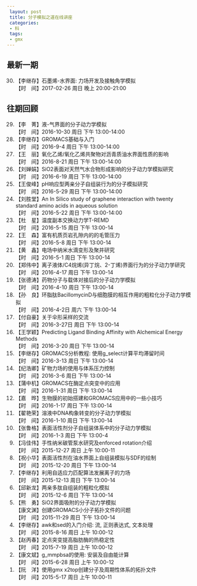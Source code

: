 ```yaml
---
 layout: post
 title: 分子模拟之道在线讲座
 categories:
 - 科
 tags:
 - gmx
---
```


## 最新一期

<ol>
<li value='30'>【李继存】石墨烯-水界面: 力场开发及接触角学模拟<br>【时　间】2017-02-26 周日 晚上 20:00-21:00</li>
</ol>

## 往期回顾

<ol>
<li value='29'>【李　菁】液-气界面的分子动力学模拟<br>【时　间】2016-10-30 周日 下午 13:00-14:00</li>
<li value='28'>【李继存】GROMACS基础与入门<br>【时　间】2016-9-4 周日 下午 13:00-14:00</li>
<li value='27'>【王　丽】氧化乙烯/氧化乙烯共聚物对沥青质油水界面性质的影响<br>【时　间】2016-8-21 周日 下午 13:00-14:00</li>
<li value='26'>【刘婵娟】SiO2表面对天然气水合物形成影响的分子动力学模拟研究<br>【时　间】2016-6-19 周日 下午 13:00-14:00</li>
<li value='25'>【王俊峰】pH响应型两亲分子自组装行为的分子模拟研究<br>【时　间】2016-5-29 周日 下午 13:00-14:00</li>
<li value='24'>【刘胜堂】An In Silico study of graphene interaction with twenty standard amino acids in aqueous solution<br>【时　间】2016-5-22 周日 下午 13:00-14:00</li>
<li value='23'>【杜　星】温度副本交换动力学T-REMD<br>【时　间】2016-5-15 周日 下午 13:00-14</li>
<li value='22'>【王　森】富有机质页岩孔隙内的的毛管压力<br>【时　间】2016-5-8 周日 下午 13:00-14</li>
<li value='21'>【黄　鑫】电场中纳米水滴变形及聚并研究<br>【时　间】2016-5-1 周日 下午 13:00-14</li>
<li value='20'>【郑伟中】离子液体/C4烷烯(异丁烷、2-丁烯)界面行为的分子动力学研究<br>【时　间】2016-4-17 周日 下午 13:00-14</li>
<li value='19'>【张德涛】药物分子与载体对接后的分子动力学模拟<br>【时　间】2016-4-10 周日 下午 13:00-14</li>
<li value='18'>【孙　良】环脂肽BacillomycinD与细胞膜的相互作用的粗粒化分子动力学模拟<br>【时　间】2016-4-2日 周六 下午 13:00-14</li>
<li value='17'>【付自豪】关于伞形采样的交流<br>【时　间】2016-3-27日 周日 下午 13:00-14</li>
<li value='16'>【王学颖】Predicting Ligand Binding Affinity with Alchemical Energy Methods<br>【时　间】2016-3-20 周日 下午 13:00-14</li>
<li value='15'>【李继存】GROMACS分析教程: 使用g_select计算平均滞留时间<br>【时　间】2016-3-13 周日 下午 13:00-14</li>
<li value='14'>【纪浩卿】矿物力场的使用与体系压力控制<br>【时　间】2016-3-6 周日 下午 13:00-14</li>
<li value='13'>【蒲中机】GROMACS在酶定点突变中的应用<br>【时　间】2016-1-31 周日 下午 13:00-14</li>
<li value='12'>【嘉　晔】生物膜的初始搭建和GROMACS应用中的一些小技巧<br>【时　间】2016-1-17 周日 下午 13:00-14</li>
<li value='11'>【翟艳荣】溶液中DNA构象转变的分子动力学模拟<br>【时　间】2016-1-10 周日 下午 13:00-14</li>
<li value='10'>【张鲁格】表面活性剂分子自组装体系中的分子动力学模拟<br>【时　间】2016-1-3 周日 下午 13:00-4</li>
<li value='9'>【冯佳伟】手性纳米碳管泵水研究及enforced rotation介绍<br>【时　间】2015-12-27 周日 上午 10:00-11</li>
<li value='8'>【祝小华】表面活性剂在油水界面上自组装模拟与SDF的绘制<br>【时　间】2015-12-20 周日 下午 13:00-14</li>
<li value='7'>【李继存】利用自适应力匹配算法发展离子的力场<br>【时　间】2015-12-13 周日 下午 13:00-14</li>
<li value='6'>【邱新龙】两亲多肽自组装的粗粒化模拟<br>【时　间】2015-12-6 周日 下午 13:00-14</li>
<li value='5'>【熊　勇】SiO2界面吸附的分子动力学模拟<br>【康文渊】创建GROMACS小分子拓扑文件的问题<br>【时　间】2015-11-29 周日 下午 13:00-14</li>
<li value='4'>【李继存】awk和sed的入门介绍: 流, 正则表达式, 文本处理<br>【时　间】2015-8-16 周日 上午 10:00-12</li>
<li value='3'>【赵丙春】定点突变提高脂肪酶的热稳定性<br>【时　间】2015-7-19 周日 上午 10:00-12</li>
<li value='2'>【康文斌】g_mmpbsa的使用: 安装及自由能计算<br>【时　间】2015-6-28 周日 上午 10:00-12</li>
<li value='1'>【阮　洋】使用gmx x2top创建分子及周期性体系的拓扑文件<br>【时　间】2015-5-17 周日 上午 10:00-11</li>
</ol>
